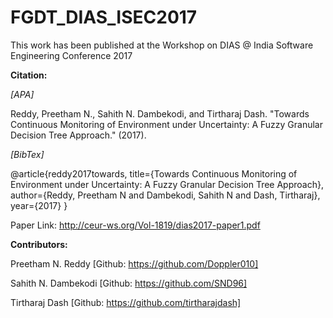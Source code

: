 # FGDT_DIAS_ISEC2017

This work has been published at the Workshop on DIAS @ India Software Engineering Conference 2017

**Citation:**

*[APA]*

Reddy, Preetham N., Sahith N. Dambekodi, and Tirtharaj Dash. "Towards Continuous Monitoring of Environment under Uncertainty: A Fuzzy Granular Decision Tree Approach." (2017).

*[BibTex]*

@article{reddy2017towards,
  title={Towards Continuous Monitoring of Environment under Uncertainty: A Fuzzy Granular Decision Tree Approach},
  author={Reddy, Preetham N and Dambekodi, Sahith N and Dash, Tirtharaj},
  year={2017}
}

Paper Link: http://ceur-ws.org/Vol-1819/dias2017-paper1.pdf

**Contributors:**

Preetham N. Reddy [Github: https://github.com/Doppler010]

Sahith N. Dambekodi [Github: https://github.com/SND96]

Tirtharaj Dash [Github: https://github.com/tirtharajdash]
